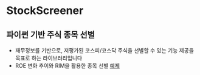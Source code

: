 # StockScreener
## 파이썬 기반 주식 종목 선별
- 재무정보를 기반으로, 저평가된 코스피/코스닥 주식을 선별할 수 있는 기능 제공을 목표로 하는 라이브러리입니다
- ROE 변화 추이와 RIM을 활용한 종목 선별 [예제](https://github.com/hungry-wook/StockScreener/blob/master/ipynbs/stock_screen.ipynb)
